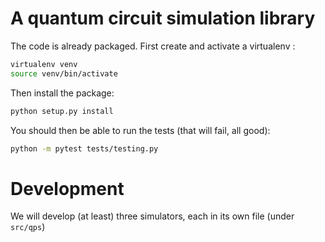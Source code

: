 # A quantum circuit simulation library

The code is already packaged. First create and activate a virtualenv :

```bash
virtualenv venv
source venv/bin/activate
```

Then install the package:

```bash
python setup.py install
```

You should then be able to run the tests (that will fail, all good):

```bash
python -m pytest tests/testing.py
```

# Development

We will develop (at least) three simulators, each in its own file (under `src/qps`)
